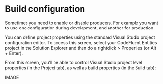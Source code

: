 # Build configuration

Sometimes you need to enable or disable producers. For example you want to use one configuration during development, and another for production.

You can define project properties using the standard Visual Studio project configuration editor. To access this screen, select your CodeFluent Entities project in the Solution Explorer and then do a rightclick > Properties (or Alt + Enter).

From this screen, you’ll be able to control Visual Studio project level properties (in the Project tab), as
well as build properties (in the Build tab):

IMAGE

